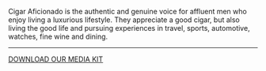 Cigar Aficionado is the authentic and genuine voice for affluent men who enjoy living a luxurious lifestyle. They appreciate a good cigar, but also living the good life and pursuing experiences in travel, sports, automotive, watches, fine wine and dining.

<hr class="g-width-30x g-brd-primary g-my-40">

<a href="/images/pdf/CAMediaKit_2021.pdf?v=v1" class="btn btn-md u-btn-outline-primary g-brd-2 g-rounded-10">DOWNLOAD OUR MEDIA KIT</a>
